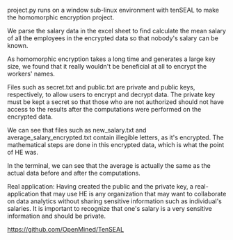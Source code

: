 project.py runs on a window sub-linux environment with tenSEAL to make the homomorphic encryption project. 

We parse the salary data in the excel sheet to find calculate the mean salary of all the employees in the encrypted data so that nobody's salary can be known. 

As homomorphic encryption takes a long time and generates a large key size, we found that it really wouldn't be beneficial at all to encrypt the workers' names.

Files such as secret.txt and public.txt are private and public keys, respectively, to allow users to encrypt and decrypt data. The private key must be kept a secret so that those who are not authorized should not have access to the results after the computations were performed on the encrypted data. 

We can see that files such as new_salary.txt and average_salary_encrypted.txt contain illegible letters, as it's encrypted. The mathematical steps are done in this encrypted data, which is what the point of HE was. 

In the terminal, we can see that the average is actually the same as the actual data before and after the computations. 

Real application: 
Having created the public and the private key, a real-application that may use HE is any organization that may want to collaborate on data analytics without sharing sensitive information such as individual's salaries. It is important to recognize that one's salary is a very sensitive information and should be private.

https://github.com/OpenMined/TenSEAL

